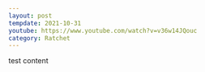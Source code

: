 ```yaml
---
layout: post
tempdate: 2021-10-31
youtube: https://www.youtube.com/watch?v=v36w14JQouc
category: Ratchet
---
```

test content